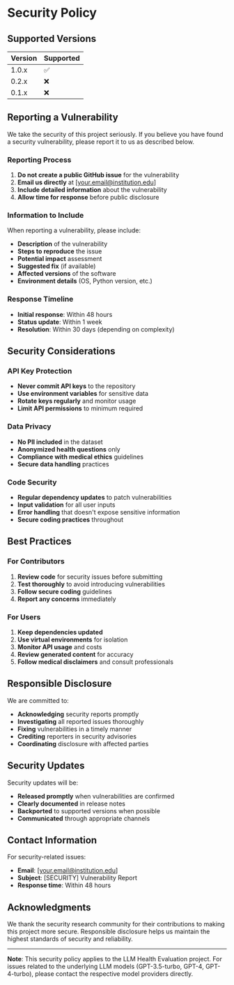 # Security Policy

## Supported Versions

| Version | Supported          |
| ------- | ------------------ |
| 1.0.x   | :white_check_mark: |
| 0.2.x   | :x:                |
| 0.1.x   | :x:                |

## Reporting a Vulnerability

We take the security of this project seriously. If you believe you have found a security vulnerability, please report it to us as described below.

### Reporting Process

1. **Do not create a public GitHub issue** for the vulnerability
2. **Email us directly** at [your.email@institution.edu]
3. **Include detailed information** about the vulnerability
4. **Allow time for response** before public disclosure

### Information to Include

When reporting a vulnerability, please include:

- **Description** of the vulnerability
- **Steps to reproduce** the issue
- **Potential impact** assessment
- **Suggested fix** (if available)
- **Affected versions** of the software
- **Environment details** (OS, Python version, etc.)

### Response Timeline

- **Initial response**: Within 48 hours
- **Status update**: Within 1 week
- **Resolution**: Within 30 days (depending on complexity)

## Security Considerations

### API Key Protection

- **Never commit API keys** to the repository
- **Use environment variables** for sensitive data
- **Rotate keys regularly** and monitor usage
- **Limit API permissions** to minimum required

### Data Privacy

- **No PII included** in the dataset
- **Anonymized health questions** only
- **Compliance with medical ethics** guidelines
- **Secure data handling** practices

### Code Security

- **Regular dependency updates** to patch vulnerabilities
- **Input validation** for all user inputs
- **Error handling** that doesn't expose sensitive information
- **Secure coding practices** throughout

## Best Practices

### For Contributors

1. **Review code** for security issues before submitting
2. **Test thoroughly** to avoid introducing vulnerabilities
3. **Follow secure coding** guidelines
4. **Report any concerns** immediately

### For Users

1. **Keep dependencies updated**
2. **Use virtual environments** for isolation
3. **Monitor API usage** and costs
4. **Review generated content** for accuracy
5. **Follow medical disclaimers** and consult professionals

## Responsible Disclosure

We are committed to:

- **Acknowledging** security reports promptly
- **Investigating** all reported issues thoroughly
- **Fixing** vulnerabilities in a timely manner
- **Crediting** reporters in security advisories
- **Coordinating** disclosure with affected parties

## Security Updates

Security updates will be:

- **Released promptly** when vulnerabilities are confirmed
- **Clearly documented** in release notes
- **Backported** to supported versions when possible
- **Communicated** through appropriate channels

## Contact Information

For security-related issues:

- **Email**: [your.email@institution.edu]
- **Subject**: [SECURITY] Vulnerability Report
- **Response time**: Within 48 hours

## Acknowledgments

We thank the security research community for their contributions to making this project more secure. Responsible disclosure helps us maintain the highest standards of security and reliability.

---

**Note**: This security policy applies to the LLM Health Evaluation project. For issues related to the underlying LLM models (GPT-3.5-turbo, GPT-4, GPT-4-turbo), please contact the respective model providers directly.
